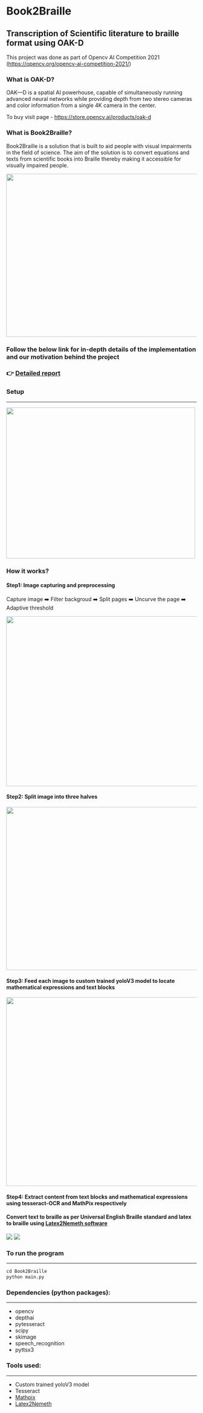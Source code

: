 # Book2Braille

## Transcription of Scientific literature to braille format using OAK-D

This project was done as part of Opencv AI Competition 2021 (https://opencv.org/opencv-ai-competition-2021/)

### What is OAK-D?

OAK—D is a spatial AI powerhouse, capable of simultaneously running advanced neural networks while providing depth from two stereo cameras and color information from a single 4K camera in the center.

To buy visit page - https://store.opencv.ai/products/oak-d

### What is Book2Braille?

Book2Braille is a solution that is built to aid people with visual impairments in the field of science. The aim of the solution is to convert equations and texts from scientific books into Braille thereby making it accessible for visually impaired people.

<img src="media\system layout.jpg" width="768" height="432">

### **Follow the below link for in-depth details of the implementation and our motivation behind the project** 
### :point_right: **[Detailed report](https://drive.google.com/file/d/1fPOmdNyMbynQqpw4tFjVQ4-tJSE5wjyI/view?usp=sharing)**

### Setup
---
<img src="media\setup-oakd.jpg" width="500" height="400">

### How it works?
#### Step1: Image capturing and preprocessing
Capture image :arrow_right: Filter backgroud :arrow_right: Split pages :arrow_right: Uncurve the page :arrow_right: Adaptive threshold
<!-- <img src="media/7ccd7ec245f03e0b3195c3db9bd3d64a9d5a7f34.gif" width="800" height="450" /> -->
<img src="media/preprocessing_gif2.gif" width="800" height="450" />

#### Step2: Split image into three halves
<img src="media/page_split_in_three.jpg" width="768" height="432"/>

#### Step3: Feed each image to custom trained yoloV3 model to locate mathematical expressions and text blocks
<img src="media/bb_cleanup.jpg" width="768" height="500"/>

#### Step4: Extract content from text blocks and mathematical expressions using tesseract-OCR and MathPix respectively
####        Convert text to braille as per Universal English Braille standard and latex to braille using [Latex2Nemeth software](https://ctan.org/pkg/latex2nemeth?lang=en) 
<img src="media/text2braille.jpg" />
<img src="media/latex2braille.jpg"/>

### To run the program
---

```Python
cd Book2Braille
python main.py
```

### Dependencies (python packages):
---

- opencv
- depthai
- pytesseract
- scipy
- skimage
- speech_recognition
- pyttsx3

### Tools used:
---

- Custom trained yoloV3 model
- Tesseract
- [Mathpix](https://mathpix.com/)
- [Latex2Nemeth](https://ctan.org/pkg/latex2nemeth?lang=en)
